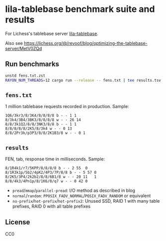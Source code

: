 # lila-tablebase benchmark suite and results

For Lichess's tablebase server
[lila-tablebase](https://github.com/lichess-org/lila-tablebase).

Also see https://lichess.org/@/revoof/blog/optimizing-the-tablebase-server/MetV0ZQd

## Run benchmarks

```bash
unstd fens.txt.zst
RAYON_NUM_THREADS=12 cargo run --release -- fens.txt | tee results.tsv
```

## `fens.txt`

1 million tablebase requests recorded in production. Sample:

```
1Q6/3kr3/8/3K4/8/8/8/8 b - - 1 1
8/3k4/3B4/3BK3/8/8/8/8 w - - 26 14
8/8/3k1Q2/8/8/3NK3/8/8 b - - 1 1
8/8/8/8/8/2K5/8/3k4 w - - 0 13
8/8/2Pr3k/p3P3/8/8/2K1B3/8 w - - 0 1
```

## `results`

FEN, tab, response time in milliseconds. Sample:

```
8/1R4k1/r7/5KPP/8/8/8/8 b - - 2 55	0
8/1R3k1p/5b2/4pK2/4P3/7P/8/8 b - - 5 57	0
8/2K5/3P4/2k2b2/8/8/6B1/8 w - - 20 11	1
8/8/4k3/4Pn1p/8/1K6/8/q7 w - - 0 42	0
```

* `pread`/`mmap`/`parallel-pread`: I/O method as described in blog
* `normal`/`random`: `PPOSIX_FADV_NORMAL`/`POSIX_FADV_RANDOM` or equivalent
* `no-prefix`/`hot-prefix`/`hot-prefix2`: Unused SSD, RAID 1 with many table prefixes, RAID 0 with all table prefixes

## License

CC0

